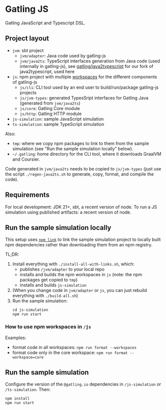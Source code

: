 # Gatling JS

Gatling JavaScript and Typescript DSL.

## Project layout

- `jvm`: sbt project
  -  `jvm/adapter`: Java code used by gatling-js
  -  `jvm/java2ts`: TypeScript interfaces generation from Java code (used internally in gatling-js), see [gatling/java2typescript](https://github.com/gatling/java2typescript) for our fork of java2typescript, used here
- `js`: npm project with multiple [workspaces](https://docs.npmjs.com/cli/v10/using-npm/workspaces) for the different components of gatling-js
  - `js/cli`: CLI tool used by an end user to build/run/package gatling-js projects
  - `js/jvm-types`: generated TypesSript interfaces for Gatling Java (generated from `jvm/java2ts`)
  - `js/core`: Gatling Core module
  - `js/http`: Gatling HTTP module
- `js-simulation`: sample JavaScript simulation
- `ts-simulation`: sample TypeScript simulation

Also:
- `tmp`: where we copy npm packages to link to them from the sample simulation (see "Run the sample simulation locally" below).
- `~/.gatling`: home directory for the CLI tool, where it downloads GraalVM and Coursier.

Code generated in `jvm/java2ts` needs to be copied to `js/jvm-types` (just use the script `./regen-java2ts.sh` to generate, copy, format, and compile the code).

## Requirements

For local development: JDK 21+, sbt, a recent version of node.
To run a JS simulation using published artifacts: a recent version of node.

## Run the sample simulation locally

This setup uses [`npm link`](https://docs.npmjs.com/cli/v10/commands/npm-link) to link the sample simulation project to locally built npm dependencies rather than downloading them from an npm registry.

TL;DR:

1. Install everything with `./install-all-with-links.sh`, which:
   - publishes `/jvm/adapter` to your local repo
   - installs and builds the npm workspaces in `js` (note: the npm packages get copied to `tmp`)
   - installs and builds `js-simulation`
2. (When you change code in `jvm/adapter` or `js`, you can just rebuild everything with `./build-all.sh`)
3. Run the sample simulation:
   ```shell
   cd js-simulation
   npm run start
   ```

### How to use npm workspaces in `/js`

Examples:
- format code in all workspaces: `npm run format --workspaces`
- format code only in the core workspace: `npm run format --workspace=core`

## Run the sample simulation

Configure the version of the `@gatling.io` dependencies in `/js-simulation` or `/ts-simulation`. Then:

```shell
npm install
npm run start
```
